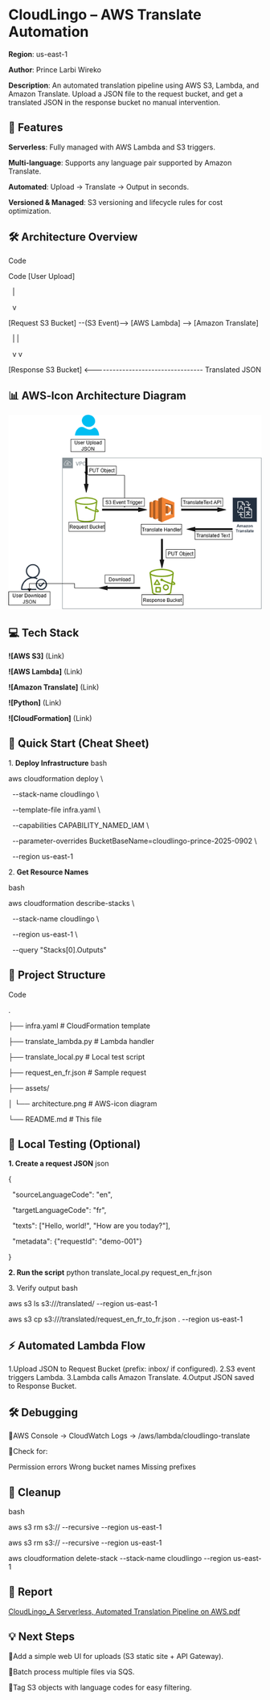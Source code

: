 # **CloudLingo – AWS Translate Automation**

**Region**: us-east-1

**Author**: Prince Larbi Wireko

**Description**: An automated translation pipeline using AWS S3, Lambda, and Amazon Translate. Upload a JSON file to the request bucket, and get a translated JSON in the response bucket no manual intervention.

## 📌 **Features**

**Serverless**: Fully managed with AWS Lambda and S3 triggers.

**Multi-language**: Supports any language pair supported by Amazon Translate.

**Automated**: Upload → Translate → Output in seconds.

**Versioned \& Managed**: S3 versioning and lifecycle rules for cost optimization.

## **🛠 Architecture Overview**

Code

Code
\[User Upload]

&nbsp; |

&nbsp; v

\[Request S3 Bucket] --(S3 Event)--> \[AWS Lambda] --> \[Amazon Translate]

&nbsp; | |

&nbsp; v v

\[Response S3 Bucket] <---------------------------------- Translated JSON

## 📊 **AWS‑Icon Architecture Diagram**

![alt text](architecture.drawio.png)

## **💻 Tech Stack**

**!\[AWS S3]** (Link)

**!\[AWS Lambda]** (Link)

**!\[Amazon Translate]** (Link)

**!\[Python]** (Link)

**!\[CloudFormation]** (Link)

## **🚀 Quick Start (Cheat Sheet)**

1\. **Deploy Infrastructure**
bash

aws cloudformation deploy \\

&nbsp; --stack-name cloudlingo \\

&nbsp; --template-file infra.yaml \\

&nbsp; --capabilities CAPABILITY_NAMED_IAM \\

&nbsp; --parameter-overrides BucketBaseName=cloudlingo-prince-2025-0902 \\

&nbsp; --region us-east-1

2\. **Get Resource Names**

bash

aws cloudformation describe-stacks \\

&nbsp; --stack-name cloudlingo \\

&nbsp; --region us-east-1 \\

&nbsp; --query "Stacks\[0].Outputs"

## **📂 Project Structure**

Code

.

├── infra.yaml # CloudFormation template

├── translate_lambda.py # Lambda handler

├── translate_local.py # Local test script

├── request_en_fr.json # Sample request

├── assets/

│ └── architecture.png # AWS-icon diagram

└── README.md # This file

## **🧪 Local Testing (Optional)**

**1. Create a request JSON**
json

{

&nbsp; "sourceLanguageCode": "en",

&nbsp; "targetLanguageCode": "fr",

&nbsp; "texts": \["Hello, world!", "How are you today?"],

&nbsp; "metadata": {"requestId": "demo-001"}

}

**2. Run the script**
python translate_local.py request_en_fr.json <RequestBucketName> <ResponseBucketName>

3\. Verify output
bash

aws s3 ls s3://<ResponseBucketName>/translated/ --region us-east-1

aws s3 cp s3://<ResponseBucketName>/translated/request_en_fr_to_fr.json . --region us-east-1

## **⚡ Automated Lambda Flow**

1.Upload JSON to Request Bucket (prefix: inbox/ if configured).
2.S3 event triggers Lambda.
3.Lambda calls Amazon Translate.
4.Output JSON saved to Response Bucket.

## **🛠 Debugging**

AWS Console → CloudWatch Logs → /aws/lambda/cloudlingo-translate

Check for:

Permission errors
Wrong bucket names
Missing prefixes

## **🧹 Cleanup**

bash

aws s3 rm s3://<RequestBucketName> --recursive --region us-east-1

aws s3 rm s3://<ResponseBucketName> --recursive --region us-east-1

aws cloudformation delete-stack --stack-name cloudlingo --region us-east-1

## **🧹 Report**

[CloudLingo_A Serverless, Automated Translation Pipeline on AWS.pdf](<CloudLingo_A Serverless, Automated Translation Pipeline on AWS.pdf>)

## **💡 Next Steps**

Add a simple web UI for uploads (S3 static site + API Gateway).

Batch process multiple files via SQS.

Tag S3 objects with language codes for easy filtering.
